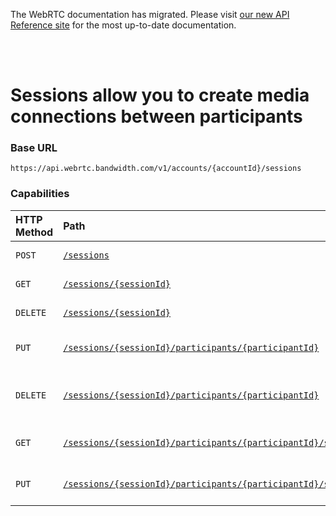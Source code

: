 <div id="banner">
  <div class="bannerContainer">
    <p>The WebRTC documentation has migrated. Please visit <a href="https://new.dev.bandwidth.com/apis/webrtc#tag/sessions">our new API Reference site</a> for the most up-to-date documentation.</p>
    <p id="bannerClose"><i class="fa fa-close"></i></p>
  </div>
</div>
<br/>
<br/>

# Sessions allow you to create media connections between participants

### Base URL

`https://api.webrtc.bandwidth.com/v1/accounts/{accountId}/sessions`

### Capabilities

| HTTP Method                 | Path                                            | Description                                                                                       
|:----------------------------|:------------------------------------------------|:--------------------------------------------------------------------------------------------------
| <code class="post">POST</code>| [`/sessions`](createSession.md)                 | Create a new session                                                                              
| <code class="get">GET</code>| [`/sessions/{sessionId}`](getSession.md)                    | Get session by ID                                                                                 
| <code class="delete">DELETE</code>| [`/sessions/{sessionId}`](deleteSession.md)                 | Delete session by ID                                                                              
| <code class="put">PUT</code>| [`/sessions/{sessionId}/participants/{participantId}`](addParticipantToSession.md)       | Add a participant to a session                                                                    
| <code class="delete">DELETE</code>| [`/sessions/{sessionId}/participants/{participantId}`](removeParticipantFromSession.md)  | Remove a participant from a session                                                               
| <code class="get">GET</code>| [`/sessions/{sessionId}/participants/{participantId}/subscriptions`](getParticipantSubscriptions.md)   | Get a participant's subscriptions                                                                 
| <code class="put">PUT</code>| [`/sessions/{sessionId}/participants/{participantId}/subscriptions`](updateParticipantSubscriptions.md)| Update a participant's subscriptions                                                              
